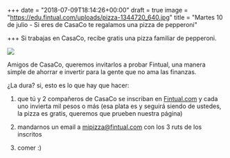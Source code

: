 +++
date = "2018-07-09T18:14:26+00:00"
draft = true
image = "https://edu.fintual.com/uploads/pizza-1344720_640.jpg"
title = "Martes 10 de julio - Si eres de CasaCo te regalamos una pizza de pepperoni"

+++
Si trabajas en CasaCo, recibe gratis una pizza familiar de pepperoni.


![](/uploads/pizza-1344720_640.jpg)

Amigos de CasaCo, queremos invitarlos a probar Fintual, una manera simple de ahorrar e invertir para la gente que no ama las finanzas.

¿La dura? si, esto es lo que hay que hacer:

1) que tú y 2 compañeros de CasaCo se inscriban en [Fintual.com](https://fintual.com/) y cada uno invierta mil pesos o más (esa plata es y seguirá siendo de ustedes, la pizza es gratis, queremos que prueben nuestra página)

2) mandarnos un email a mipizza@fintual.com con los 3 ruts de los inscritos

3) comer :)
